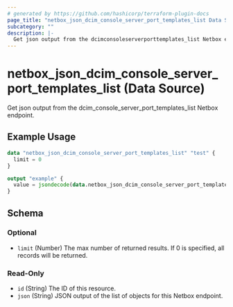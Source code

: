 ```yaml
---
# generated by https://github.com/hashicorp/terraform-plugin-docs
page_title: "netbox_json_dcim_console_server_port_templates_list Data Source - terraform-provider-netbox"
subcategory: ""
description: |-
  Get json output from the dcimconsoleserverporttemplates_list Netbox endpoint.
---
```


# netbox_json_dcim_console_server_port_templates_list (Data Source)

Get json output from the dcim_console_server_port_templates_list Netbox endpoint.

## Example Usage

```terraform
data "netbox_json_dcim_console_server_port_templates_list" "test" {
  limit = 0
}

output "example" {
  value = jsondecode(data.netbox_json_dcim_console_server_port_templates_list.test.json)
}
```

<!-- schema generated by tfplugindocs -->
## Schema

### Optional

- `limit` (Number) The max number of returned results. If 0 is specified, all records will be returned.

### Read-Only

- `id` (String) The ID of this resource.
- `json` (String) JSON output of the list of objects for this Netbox endpoint.


